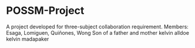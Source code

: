 # POSSM-Project
A project developed for three-subject collaboration requirement. Members: Esaga, Lomiguen, Quiñones, Wong
Son of a father and mother
kelvin
alldoe
kelvin madapaker

